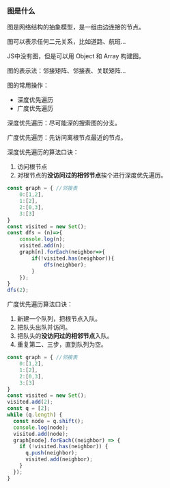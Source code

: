 ### 图是什么

图是网络结构的抽象模型，是一组由边连接的节点。

图可以表示任何二元关系，比如道路、航班...

JS中没有图，但是可以用 Object 和 Array 构建图。

图的表示法：邻接矩阵、邻接表、关联矩阵...

图的常用操作：

- 深度优先遍历
- 广度优先遍历

深度优先遍历：尽可能深的搜索图的分支。

广度优先遍历：先访问离根节点最近的节点。

深度优先遍历的算法口诀：

1. 访问根节点
2. 对根节点的**没访问过的相邻节点**挨个进行深度优先遍历。

```javascript
const graph = {	//邻接表
    0:[1,2],
    1:[2],
    2:[0,3],
    3:[3]
}
const visited = new Set();
const dfs = (n)=>{
    console.log(n);
    visited.add(n);
    graph[n].forEach(neighbor=>{
        if(!visited.has(neighbor)){
            dfs(neighbor);
        }
    });
}
dfs(2);
```

广度优先遍历算法口诀：

1. 新建一个队列，把根节点入队。
2. 把队头出队并访问。
3. 把队头的**没访问过的相邻节点**入队。
4. 重复第二、三步，直到队列为空。

```javascript
const graph = {	//邻接表
    0:[1,2],
    1:[2],
    2:[0,3],
    3:[3]
}
const visited = new Set();
visited.add(2);
const q = [2];
while (q.length) {
  const node = q.shift();
  console.log(node);
  visited.add(node);
  graph[node].forEach((neighbor) => {
    if (!visited.has(neighbor)) {
      q.push(neighbor);
      visited.add(neighbor);
    }
  });
}
```


